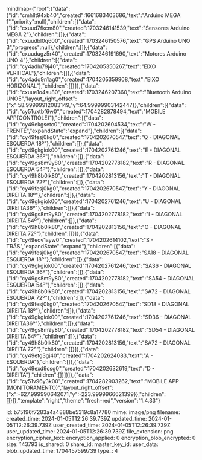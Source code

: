 mindmap-{"root":{"data":{"id":"cmhllt94xb40","created":1661683403686,"text":"Arduino MEGA 1","priority":null},"children":[{"data":{"id":"cxuud7fkcm80","created":1703246141539,"text":"Sensores Arduino MEGA 2"},"children":[]},{"data":{"id":"cxuudbl0q600","created":1703246150576,"text":"GPS Arduino UNO 3","progress":null},"children":[]},{"data":{"id":"cxuudugz5r40","created":1703246191690,"text":"Motores Arduino UNO 4"},"children":[{"data":{"id":"cy4adlu79j40","created":1704205350267,"text":"EIXO VERTICAL"},"children":[]},{"data":{"id":"cy4adq9n1ag0","created":1704205359908,"text":"EIXO HORIZONAL"},"children":[]}]},{"data":{"id":"cxuue1o4su80","created":1703246207360,"text":"Bluetooth Arduino UNO5","layout_right_offset":{"x":58.99999912083149,"y":64.99999903142447}},"children":[{"data":{"id":"cy51uxtbf6w0","created":1704282878494,"text":"MOBILE APP(CONTROLE)"},"children":[{"data":{"id":"cy49ekgsetc0","created":1704202604534,"text":"W - FRENTE","expandState":"expand"},"children":[{"data":{"id":"cy49fesj0kg0","created":1704202670547,"text":"Q - DIAGONAL ESQUERDA 18º"},"children":[]},{"data":{"id":"cy49gkgiok00","created":1704202761246,"text":"E - DIAGONAL ESQUERDA 36º"},"children":[]},{"data":{"id":"cy49gs8m9y80","created":1704202778182,"text":"R - DIAGONAL ESQUERDA 54º"},"children":[]},{"data":{"id":"cy49h8b0lk80","created":1704202813156,"text":"T - DIAGONAL ESQUERDA 72º"},"children":[]},{"data":{"id":"cy49fesj0kg0","created":1704202670547,"text":"Y - DIAGONAL DIREITA 18º"},"children":[]},{"data":{"id":"cy49gkgiok00","created":1704202761246,"text":"U - DIAGONAL DIREITA36º"},"children":[]},{"data":{"id":"cy49gs8m9y80","created":1704202778182,"text":"I - DIAGONAL DIREITA 54º"},"children":[]},{"data":{"id":"cy49h8b0lk80","created":1704202813156,"text":"O - DIAGONAL DIREITA 72º"},"children":[]}]},{"data":{"id":"cy49eov1ayw0","created":1704202614102,"text":"S - TRÁS","expandState":"expand"},"children":[{"data":{"id":"cy49fesj0kg0","created":1704202670547,"text":"SA18 - DIAGONAL ESQUERDA 18º"},"children":[]},{"data":{"id":"cy49gkgiok00","created":1704202761246,"text":"SA36 - DIAGONAL ESQUERDA 36º"},"children":[]},{"data":{"id":"cy49gs8m9y80","created":1704202778182,"text":"SA54 - DIAGONAL ESQUERDA 54º"},"children":[]},{"data":{"id":"cy49h8b0lk80","created":1704202813156,"text":"SA72 - DIAGONAL ESQUERDA 72º"},"children":[]},{"data":{"id":"cy49fesj0kg0","created":1704202670547,"text":"SD18 - DIAGONAL DIREITA 18º"},"children":[]},{"data":{"id":"cy49gkgiok00","created":1704202761246,"text":"SD36 - DIAGONAL DIREITA36º"},"children":[]},{"data":{"id":"cy49gs8m9y80","created":1704202778182,"text":"SD54 - DIAGONAL DIREITA 54º"},"children":[]},{"data":{"id":"cy49h8b0lk80","created":1704202813156,"text":"SA72 - DIAGONAL DIREITA 72º"},"children":[]}]},{"data":{"id":"cy49etg3gj40","created":1704202624083,"text":"A - ESQUERDA"},"children":[]},{"data":{"id":"cy49exd9csg0","created":1704202632619,"text":"D - DIREITA"},"children":[]}]}]},{"data":{"id":"cy51v96y3k00","created":1704282903262,"text":"MOBILE APP (MONITORAMENTO)","layout_right_offset":{"x":-627.999990642071,"y":-223.9999966621399}},"children":[]}]},"template":"right","theme":"fresh-red","version":"1.4.33"}

id: b75196f7283a4a4888be5319c8a17780
mime: image/png
filename: 
created_time: 2024-01-05T12:26:39.739Z
updated_time: 2024-01-05T12:26:39.739Z
user_created_time: 2024-01-05T12:26:39.739Z
user_updated_time: 2024-01-05T12:26:39.739Z
file_extension: png
encryption_cipher_text: 
encryption_applied: 0
encryption_blob_encrypted: 0
size: 143793
is_shared: 0
share_id: 
master_key_id: 
user_data: 
blob_updated_time: 1704457599739
type_: 4